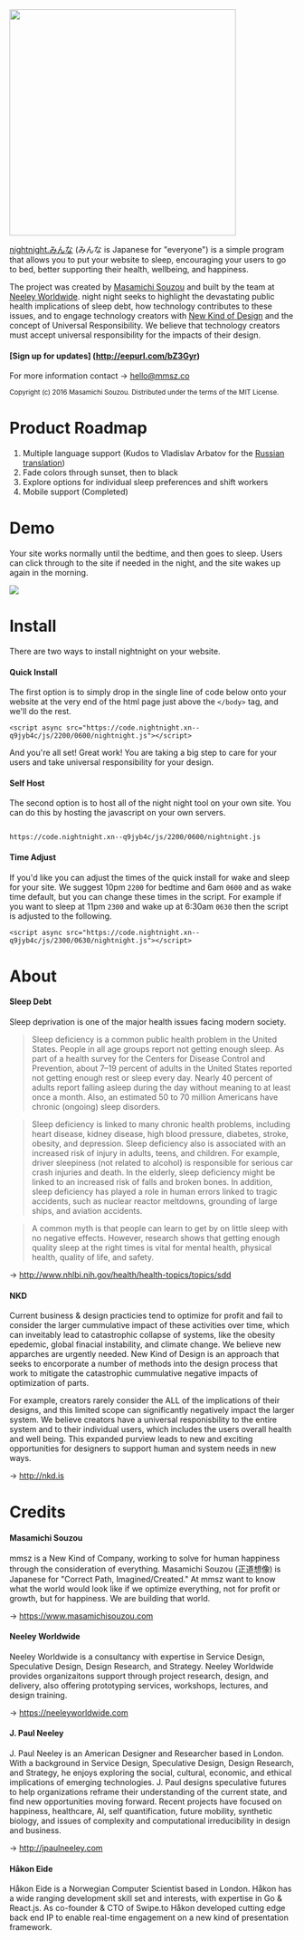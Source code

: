 <img src="https://neeleyworldwide.com/static/img/night_night_logo.png" width="400">

[nightnight.みんな](http://nightnight.みんな) (みんな is Japanese for "everyone") is a simple program that allows you to put your website to sleep, encouraging your users to go to bed, better supporting their health, wellbeing, and happiness.

The project was created by [Masamichi Souzou](http://mmsz.co) and built by the team at [Neeley Worldwide](http://neeleyworldwide.com). night night seeks to highlight the devastating public health implications of sleep debt, how technology contributes to these issues, and to engage technology creators with [New Kind of Design](http://nkd.is) and the concept of Universal Responsibility. We believe that technology creators must accept universal responsibility for the impacts of their design. 

#### [Sign up for updates] (http://eepurl.com/bZ3Gyr)

For more information contact → hello@mmsz.co


<sub>Copyright (c) 2016 Masamichi Souzou. Distributed under the terms of the MIT License.</sub>

# Product Roadmap 

1. Multiple language support (Kudos to Vladislav Arbatov for the [Russian translation](https://github.com/arbdigital/nightnight_ru))
2. Fade colors through sunset, then to black
3. Explore options for individual sleep preferences and shift workers
4. Mobile support (Completed)

# Demo

Your site works normally until the bedtime, and then goes to sleep. Users can click through to the site if needed in the night, and the site wakes up again in the morning.

<img src="https://miro.medium.com/max/1400/1*z3h287Nke9pKrCmodO0MJw.png" >

# Install

There are two ways to install nightnight on your website. 

#### Quick Install

The first option is to simply drop in the single line of code below onto your website at the very end of the html page just above the `</body>` tag, and we'll do the rest.

```
<script async src="https://code.nightnight.xn--q9jyb4c/js/2200/0600/nightnight.js"></script>
```

And you're all set! Great work! You are taking a big step to care for your users and take universal responsibility for your design.



#### Self Host

The second option is to host all of the night night tool on your own site. You can do this by hosting the javascript on your own servers. 

```

https://code.nightnight.xn--q9jyb4c/js/2200/0600/nightnight.js

```


#### Time Adjust

If you'd like you can adjust the times of the quick install for wake and sleep for your site. We suggest 10pm `2200` for bedtime and 6am `0600` and as wake time default, but you can change these times in the script. For example if you want to sleep at 11pm `2300` and wake up at 6:30am `0630` then the script is adjusted to the following. 

```
<script async src="https://code.nightnight.xn--q9jyb4c/js/2300/0630/nightnight.js"></script>
```

# About

#### Sleep Debt
Sleep deprivation is one of the major health issues facing modern society.

> Sleep deficiency is a common public health problem in the United States. People in all age groups report not getting enough sleep. As part of a health survey for the Centers for Disease Control and Prevention, about 7–19 percent of adults in the United States reported not getting enough rest or sleep every day. Nearly 40 percent of adults report falling asleep during the day without meaning to at least once a month.  Also, an estimated 50 to 70 million Americans have chronic (ongoing) sleep disorders.

> Sleep deficiency is linked to many chronic health problems, including heart disease, kidney disease, high blood pressure, diabetes, stroke, obesity, and depression. Sleep deficiency also is associated with an increased risk of injury in adults, teens, and children. For example, driver sleepiness (not related to alcohol) is responsible for serious car crash injuries and death. In the elderly, sleep deficiency might be linked to an increased risk of falls and broken bones. In addition, sleep deficiency has played a role in human errors linked to tragic accidents, such as nuclear reactor meltdowns, grounding of large ships, and aviation accidents.

> A common myth is that people can learn to get by on little sleep with no negative effects. However, research shows that getting enough quality sleep at the right times is vital for mental health, physical health, quality of life, and safety.

→ http://www.nhlbi.nih.gov/health/health-topics/topics/sdd


#### NKD

Current business & design practicies tend to optimize for profit and fail to consider the larger cummulative impact of these activities over time, which can inveitably lead to catastrophic collapse of systems, like the obesity epedemic, global finacial instability, and climate change. We believe new apparches are urgently needed. New Kind of Design is an approach that seeks to encorporate a number of methods into the design process that work to mitigate the catastrophic cummulative negative impacts of optimization of parts. 

For example, creators rarely consider the ALL of the implications of their designs, and this limited scope can significantly negatively impact the larger system. We believe creators have a universal responisbility to the entire system and to their individual users, which includes the users overall health and well being. This expanded purview leads to new and exciting opportunities for designers to support human and system needs in new ways. 

→ http://nkd.is


# Credits

#### Masamichi Souzou  

mmsz is a New Kind of Company, working to solve for human happiness through the consideration of everything. Masamichi Souzou (正道想像) is Japanese for "Correct Path, Imagined/Created." At mmsz want to know what the world would look like if we optimize everything, not for profit or growth, but for happiness. We are building that world.

→ https://www.masamichisouzou.com

#### Neeley Worldwide

Neeley Worldwide is a consultancy with expertise in Service Design, Speculative Design, Design Research, and Strategy. Neeley Worldwide provides organizaitons support through project research, design, and delivery, also offering prototyping services, workshops, lectures, and design training. 

→ https://neeleyworldwide.com

#### J. Paul Neeley

J. Paul Neeley is an American Designer and Researcher based in London. With a background in Service Design, Speculative Design, Design Research, and Strategy, he enjoys exploring the social, cultural, economic, and ethical implications of emerging technologies. J. Paul designs speculative futures to help organizations reframe their understanding of the current state, and find new opportunities moving forward. Recent projects have focused on happiness, healthcare, AI, self quantification, future mobility, synthetic biology, and issues of complexity and computational irreducibility in design and business. 

→ http://jpaulneeley.com

#### Håkon Eide

Håkon Eide is a Norwegian Computer Scientist based in London. Håkon has a wide ranging development skill set and interests, with expertise in Go & React.js. As co-founder & CTO of Swipe.to Håkon developed cutting edge back end IP to enable real-time engagement on a new kind of presentation framework. 


